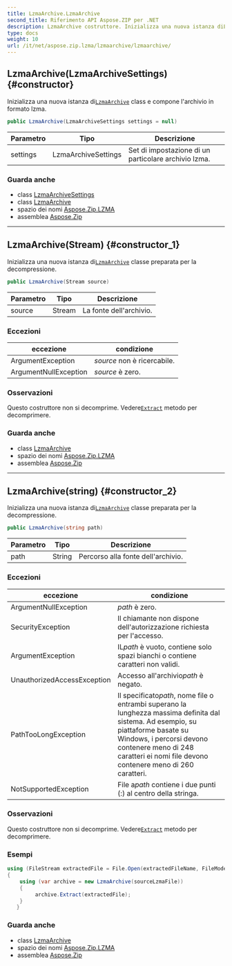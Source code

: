 ```yaml
---
title: LzmaArchive.LzmaArchive
second_title: Riferimento API Aspose.ZIP per .NET
description: LzmaArchive costruttore. Inizializza una nuova istanza diLzmaArchive class e compone larchivio in formato lzma.
type: docs
weight: 10
url: /it/net/aspose.zip.lzma/lzmaarchive/lzmaarchive/
---
```

## LzmaArchive(LzmaArchiveSettings) {#constructor}

Inizializza una nuova istanza di[`LzmaArchive`](../) class e compone l'archivio in formato lzma.

```csharp
public LzmaArchive(LzmaArchiveSettings settings = null)
```

| Parametro | Tipo | Descrizione |
| --- | --- | --- |
| settings | LzmaArchiveSettings | Set di impostazione di un particolare archivio lzma. |

### Guarda anche

* class [LzmaArchiveSettings](../../lzmaarchivesettings/)
* class [LzmaArchive](../)
* spazio dei nomi [Aspose.Zip.LZMA](../../lzmaarchive/)
* assemblea [Aspose.Zip](../../../)

---

## LzmaArchive(Stream) {#constructor_1}

Inizializza una nuova istanza di[`LzmaArchive`](../) classe preparata per la decompressione.

```csharp
public LzmaArchive(Stream source)
```

| Parametro | Tipo | Descrizione |
| --- | --- | --- |
| source | Stream | La fonte dell'archivio. |

### Eccezioni

| eccezione | condizione |
| --- | --- |
| ArgumentException | *source* non è ricercabile. |
| ArgumentNullException | *source* è zero. |

### Osservazioni

Questo costruttore non si decomprime. Vedere[`Extract`](../extract/) metodo per decomprimere.

### Guarda anche

* class [LzmaArchive](../)
* spazio dei nomi [Aspose.Zip.LZMA](../../lzmaarchive/)
* assemblea [Aspose.Zip](../../../)

---

## LzmaArchive(string) {#constructor_2}

Inizializza una nuova istanza di[`LzmaArchive`](../) classe preparata per la decompressione.

```csharp
public LzmaArchive(string path)
```

| Parametro | Tipo | Descrizione |
| --- | --- | --- |
| path | String | Percorso alla fonte dell'archivio. |

### Eccezioni

| eccezione | condizione |
| --- | --- |
| ArgumentNullException | *path* è zero. |
| SecurityException | Il chiamante non dispone dell'autorizzazione richiesta per l'accesso. |
| ArgumentException | IL*path* è vuoto, contiene solo spazi bianchi o contiene caratteri non validi. |
| UnauthorizedAccessException | Accesso all'archivio*path* è negato. |
| PathTooLongException | Il specificato*path*, nome file o entrambi superano la lunghezza massima definita dal sistema. Ad esempio, su piattaforme basate su Windows, i percorsi devono contenere meno di 248 caratteri ei nomi file devono contenere meno di 260 caratteri. |
| NotSupportedException | File a*path* contiene i due punti (:) al centro della stringa. |

### Osservazioni

Questo costruttore non si decomprime. Vedere[`Extract`](../extract/) metodo per decomprimere.

### Esempi

```csharp
using (FileStream extractedFile = File.Open(extractedFileName, FileMode.Create))
{
    using (var archive = new LzmaArchive(sourceLzmaFile))
    {
         archive.Extract(extractedFile);
    }
   }
```

### Guarda anche

* class [LzmaArchive](../)
* spazio dei nomi [Aspose.Zip.LZMA](../../lzmaarchive/)
* assemblea [Aspose.Zip](../../../)


